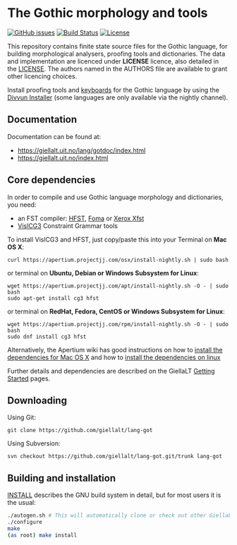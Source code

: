 The Gothic morphology and tools
==========================================

[![GitHub issues](https://img.shields.io/github/issues-raw/giellalt/lang-got)](https://github.com/giellalt/lang-got/issues)
[![Build Status](https://github.com/giellalt/lang-got/workflows/Speller%20CI+CD/badge.svg)](https://github.com/giellalt/lang-got/actions)
[![License](https://img.shields.io/github/license/giellalt/lang-got)](https://github.com/giellalt/lang-got/blob/main/LICENSE)

This repository contains finite state source files for the Gothic language,
for building morphological analysers, proofing tools
and dictionaries. The data and implementation are licenced under __LICENSE__
licence, also detailed in the
[LICENSE](https://github.com/giellalt/lang-got/blob/main/LICENSE). The
authors named in the AUTHORS file are available to grant other licencing
choices.

Install proofing tools and [keyboards](https://github.com/giellalt/keyboard-got)
for the Gothic language by using the [Divvun Installer](http://divvun.no)
(some languages are only available via the nightly channel).

Documentation
-------------

Documentation can be found at:

-   <https://giellalt.uit.no/lang/gotdoc/index.html>
-   <https://giellalt.uit.no/index.html>

Core dependencies
-----------------

In order to compile and use Gothic language morphology and
dictionaries, you need:

- an FST compiler: [HFST](https://github.com/hfst/hfst), [Foma](https://github.com/mhulden/foma) or [Xerox Xfst](https://web.stanford.edu/~laurik/fsmbook/home.html)
- [VislCG3](https://visl.sdu.dk/svn/visl/tools/vislcg3/trunk) Constraint Grammar tools

To install VislCG3 and HFST, just copy/paste this into your Terminal on **Mac OS X**:

```
curl https://apertium.projectjj.com/osx/install-nightly.sh | sudo bash
```

or terminal on **Ubuntu, Debian or Windows Subsystem for Linux**:

```
wget https://apertium.projectjj.com/apt/install-nightly.sh -O - | sudo bash
sudo apt-get install cg3 hfst
```

or terminal on **RedHat, Fedora, CentOS or Windows Subsystem for Linux**:

```
wget https://apertium.projectjj.com/rpm/install-nightly.sh -O - | sudo bash
sudo dnf install cg3 hfst
```

Alternatively, the Apertium wiki has good instructions on how to [install the dependencies for Mac
OS X](https://wiki.apertium.org/wiki/Apertium_on_Mac_OS_X) and how to [install
the dependencies on
linux](https://wiki.apertium.org/wiki/Installation_of_grammar_libraries)

Further details and dependencies are described on the GiellaLT [Getting Started](https://giellalt.uit.no/infra/GettingStarted.html) pages.

Downloading
-----------

Using Git:
```
git clone https://github.com/giellalt/lang-got
```

Using Subversion:
```
svn checkout https://github.com/giellalt/lang-got.git/trunk lang-got
```

Building and installation
-------------------------

[INSTALL](https://github.com/giellalt/lang-got/blob/main/INSTALL)
describes the GNU build system in detail, but for most users it is the usual:

```sh
./autogen.sh # This will automatically clone or check out other GiellaLT dependencies
./configure
make
(as root) make install
```
